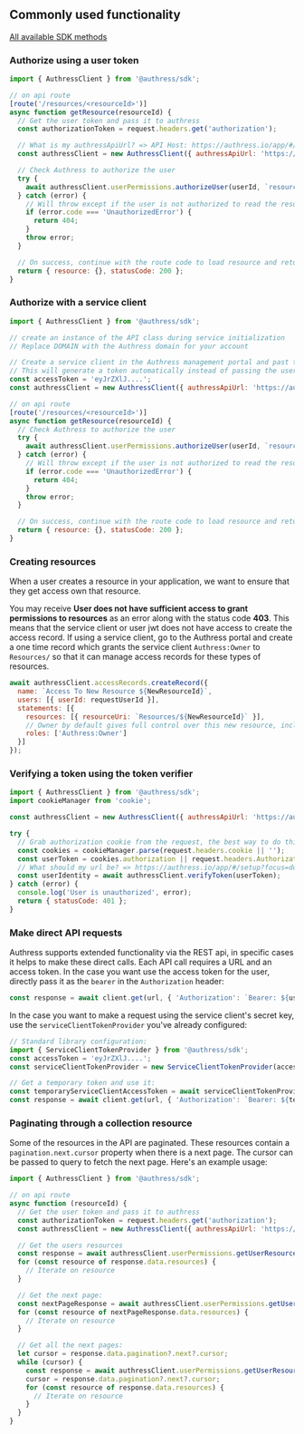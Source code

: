 ## Commonly used functionality

[All available SDK methods](../index.d.ts)

### Authorize using a user token
```js
import { AuthressClient } from '@authress/sdk';

// on api route
[route('/resources/<resourceId>')]
async function getResource(resourceId) {
  // Get the user token and pass it to authress
  const authorizationToken = request.headers.get('authorization');

  // What is my authressApiUrl? => API Host: https://authress.io/app/#/api?route=overview
  const authressClient = new AuthressClient({ authressApiUrl: 'https://auth.yourdomain.com' }, () => authorizationToken);

  // Check Authress to authorize the user
  try {
    await authressClient.userPermissions.authorizeUser(userId, `resources/${resourceId}`, 'READ');
  } catch (error) {
    // Will throw except if the user is not authorized to read the resource
    if (error.code === 'UnauthorizedError') {
      return 404;
    }
    throw error;
  }

  // On success, continue with the route code to load resource and return it
  return { resource: {}, statusCode: 200 };
}
```

### Authorize with a service client
```js
import { AuthressClient } from '@authress/sdk';

// create an instance of the API class during service initialization
// Replace DOMAIN with the Authress domain for your account

// Create a service client in the Authress management portal and past the access token here
// This will generate a token automatically instead of passing the user token to the api
const accessToken = 'eyJrZXlJ....';
const authressClient = new AuthressClient({ authressApiUrl: 'https://auth.yourdomain.com' }, accessToken);

// on api route
[route('/resources/<resourceId>')]
async function getResource(resourceId) {
  // Check Authress to authorize the user
  try {
    await authressClient.userPermissions.authorizeUser(userId, `resources/${resourceId}`, 'READ');
  } catch (error) {
    // Will throw except if the user is not authorized to read the resource
    if (error.code === 'UnauthorizedError') {
      return 404;
    }
    throw error;
  }

  // On success, continue with the route code to load resource and return it
  return { resource: {}, statusCode: 200 };
}
```

### Creating resources
When a user creates a resource in your application, we want to ensure that they get access own that resource.

You may receive **User does not have sufficient access to grant permissions to resources** as an error along with the status code **403**. This means that the service client or user jwt does not have access to create the access record. If using a service client, go to the Authress portal and create a one time record which grants the service client `Authress:Owner` to `Resources/` so that it can manage access records for these types of resources.

```js
await authressClient.accessRecords.createRecord({
  name: `Access To New Resource ${NewResourceId}`,
  users: [{ userId: requestUserId }],
  statements: [{
    resources: [{ resourceUri: `Resources/${NewResourceId}` }],
    // Owner by default gives full control over this new resource, including the ability to grant others access as well.
    roles: ['Authress:Owner']
  }]
});
```

### Verifying a token using the token verifier
```js
import { AuthressClient } from '@authress/sdk';
import cookieManager from 'cookie';

const authressClient = new AuthressClient({ authressApiUrl: 'https://auth.yourdomain.com' });

try {
  // Grab authorization cookie from the request, the best way to do this will be framework specific.
  const cookies = cookieManager.parse(request.headers.cookie || '');
  const userToken = cookies.authorization || request.headers.Authorization.split(' ')[1];
  // What should my url be? => https://authress.io/app/#/setup?focus=domain
  const userIdentity = await authressClient.verifyToken(userToken);
} catch (error) {
  console.log('User is unauthorized', error);
  return { statusCode: 401 };
}
```

### Make direct API requests
Authress supports extended functionality via the REST api, in specific cases it helps to make these direct calls. Each API call requires a URL and an access token. In the case you want use the access token for the user, directly pass it as the `bearer` in the `Authorization` header:
```js
const response = await client.get(url, { 'Authorization': `Bearer: ${userAccessToken}` });
```

In the case you want to make a request using the service client's secret key, use the `serviceClientTokenProvider` you've already configured:
```js
// Standard library configuration:
import { ServiceClientTokenProvider } from '@authress/sdk';
const accessToken = 'eyJrZXlJ....';
const serviceClientTokenProvider = new ServiceClientTokenProvider(accessToken, 'https://auth.yourdomain.com');

// Get a temporary token and use it:
const temporaryServiceClientAccessToken = await serviceClientTokenProvider.getToken();
const response = await client.get(url, { 'Authorization': `Bearer: ${temporaryServiceClientAccessToken}` });
```

### Paginating through a collection resource
Some of the resources in the API are paginated. These resources contain a `pagination.next.cursor` property when there is a next page. The cursor can be passed to query to fetch the next page. Here's an example usage:

```js
import { AuthressClient } from '@authress/sdk';

// on api route
async function (resourceId) {
  // Get the user token and pass it to authress
  const authorizationToken = request.headers.get('authorization');
  const authressClient = new AuthressClient({ authressApiUrl: 'https://auth.yourdomain.com' }, () => authorizationToken);

  // Get the users resources
  const response = await authressClient.userPermissions.getUserResources(userId, `resources/*`, 10, null, 'READ');
  for (const resource of response.data.resources) {
    // Iterate on resource
  }

  // Get the next page:
  const nextPageResponse = await authressClient.userPermissions.getUserResources(userId, `resources/*`, 10, response.data.pagination.next.cursor, 'READ');
  for (const resource of nextPageResponse.data.resources) {
    // Iterate on resource
  }

  // Get all the next pages:
  let cursor = response.data.pagination?.next?.cursor;
  while (cursor) {
    const response = await authressClient.userPermissions.getUserResources(userId, `resources/*`, 10, cursor, 'READ');
    cursor = response.data.pagination?.next?.cursor;
    for (const resource of response.data.resources) {
      // Iterate on resource
    }
  }
}
```
